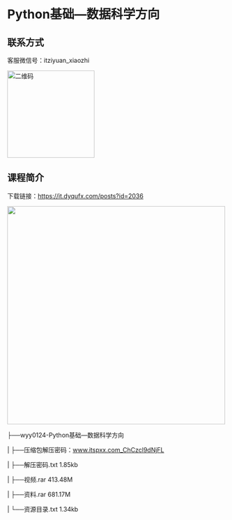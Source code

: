 # Python基础—数据科学方向

## 联系方式

客服微信号：itziyuan_xiaozhi

<img src="https://ziyuanyun.oss-cn-guangzhou.aliyuncs.com/common/20240614073449/666b82192834a.jpg" width="200" height="200" alt="二维码">

## 课程简介

下载链接：https://it.dyqufx.com/posts?id=2036

<img src="https://ziyuanyun.oss-cn-guangzhou.aliyuncs.com/yun/20240515183633/66449031f2fa8.jpg" width="500" alt="">

  ├──wyy0124-Python基础—数据科学方向

 | ├──压缩包解压密码：www.itspxx.com_ChCzcl9dNjFL

 | ├──解压密码.txt 1.85kb

 | ├──视频.rar 413.48M

 | ├──资料.rar 681.17M

 | └──资源目录.txt 1.34kb

  